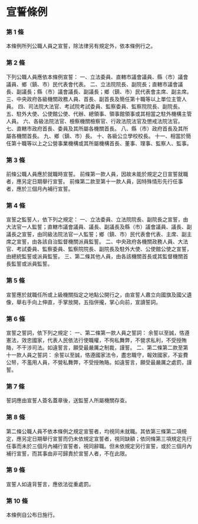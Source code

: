 # 宣誓條例

### 第 1 條

本條例所列公職人員之宣誓，除法律另有規定外，依本條例行之。

### 第 2 條

下列公職人員應依本條例宣誓：
一、立法委員、直轄市議會議員、縣（市）議會議員、鄉（鎮、市）民代表會代表。
二、立法院院長、副院長；直轄市議會議長、副議長；縣（市）議會議長、副議長；鄉（鎮、市）民代表會主席、副主席。
三、中央政府各級機關政務人員、首長、副首長及簡任第十職等以上單位主管人員。
四、司法院大法官、考試院考試委員、監察委員、監察院院長、副院長。
五、駐外大使、公使館公使、代辦、總領事、領事館領事或其相當之駐外機構主管人員。
六、各級法院法官、檢察機關檢察官、行政法院法官及懲戒法院法官。
七、直轄市政府首長、委員及其所屬各機關首長。
八、縣（市）政府首長及其所屬各機關首長。
九、鄉（鎮、市）長。
十、各級公立學校校長。
十一、相當於簡任第十職等以上之公營事業機構或其所屬機構首長、董事、理事、監察人、監事。

### 第 3 條

前條公職人員應於就職時宣誓。
前條第一款人員，因故未能於規定之日宣誓就職者，應另定日期舉行宣誓。
前條第二款至第十一款人員，因特殊情形先行任事者，應於三個月內補行宣誓。

### 第 4 條

宣誓之監誓人，依下列之規定：
一、立法委員、立法院院長、副院長之宣誓，由大法官一人監誓；直轄市議會議員、議長、副議長及縣（市）議會議員、議長、副議長之宣誓，由同級法院法官一人監誓；鄉（鎮、市）民代表會代表、主席、副主席之宣誓，由各該自治監督機關派員監誓。
二、中央政府各機關政務人員、大法官、考試委員、監察委員、監察院院長、副院長及駐外大使、公使館公使之宣誓，由總統監誓或派員監誓。
三、第二條其他人員，由各該機關首長或其監督機關首長監誓或派員監誓。

### 第 5 條

宣誓應於就職任所或上級機關指定之地點公開行之，由宣誓人肅立向國旗及國父遺像，舉右手向上伸直，手掌放開，五指併攏，掌心向前，宣讀誓詞。

### 第 6 條

宣誓之誓詞，依下列之規定：
一、第二條第一款人員之誓詞：
    余誓以至誠，恪遵憲法，效忠國家，代表人民依法行使職權，不徇私舞弊，不營求私利，不受授賄賂，不干涉司法。如違誓言，願受最嚴厲之制裁，謹誓。
二、第二條第二款至第十一款人員之誓詞：
    余誓以至誠，恪遵國家法令，盡忠職守，報效國家，不妄費公帑，不濫用人員，不營私舞弊，不受授賄賂。如違誓言，願受最嚴厲之處罰，謹誓。

### 第 7 條

誓詞應由宣誓人簽名蓋章後，送監誓人所屬機關存查。

### 第 8 條

第二條公職人員不依本條例之規定宣誓者，均視同未就職。其依第三條第二項規定，應另定日期舉行宣誓而仍未依規定宣誓者，視同缺額；依同條第三項規定先行任事而未於三個月內補行宣誓者，視同辭職。但未依規定另行宣誓，或於三個月內補行宣誓，而其事由非可歸責於宣誓人者，不在此限。

### 第 9 條

宣誓人如違背誓言，應依法從重處罰。

### 第 10 條

本條例自公布日施行。

